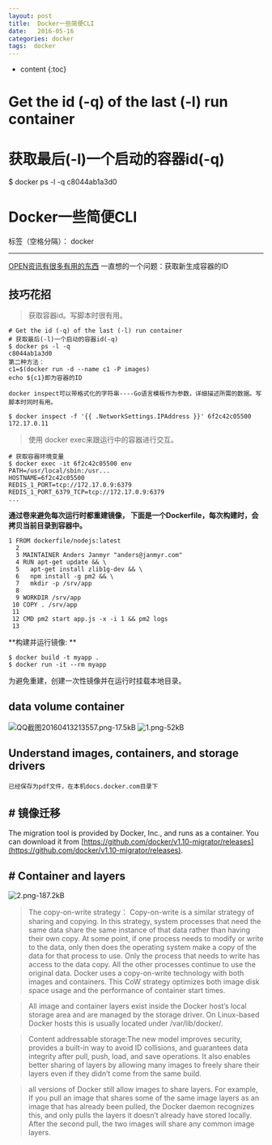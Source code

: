 ```yaml
---
layout: post
title:  Docker一些简便CLI
date:   2016-05-16
categories: docker
tags:  docker
---
```


* content
{:toc}

# Get the id (-q) of the last (-l) run container
# 获取最后(-l)一个启动的容器id(-q)
$ docker ps -l -q
c8044ab1a3d0





# Docker一些简便CLI

标签（空格分隔）： docker

---
[OPEN资讯有很多有用的东西](http://www.open-open.com/news/view/16e39b5)
一直想的一个问题：获取新生成容器的ID
## 技巧花招
>获取容器id。写脚本时很有用。 
```
# Get the id (-q) of the last (-l) run container
# 获取最后(-l)一个启动的容器id(-q)
$ docker ps -l -q
c8044ab1a3d0
第二种方法：
c1=$(docker run -d --name c1 -P images)
echo ${c1}即为容器的ID
```
`docker inspect可以带格式化的字符串----Go语言模板作为参数，详细描述所需的数据。写脚本时同时有用。 `
```
$ docker inspect -f '{{ .NetworkSettings.IPAddress }}' 6f2c42c05500
172.17.0.11
```
>使用 docker exec来跟运行中的容器进行交互。 
```
# 获取容器环境变量
$ docker exec -it 6f2c42c05500 env
PATH=/usr/local/sbin:/usr...
HOSTNAME=6f2c42c05500
REDIS_1_PORT=tcp://172.17.0.9:6379
REDIS_1_PORT_6379_TCP=tcp://172.17.0.9:6379
...
```
**通过卷来避免每次运行时都重建镜像， 下面是一个Dockerfile，每次构建时，会拷贝当前目录到容器中。**
```
1 FROM dockerfile/nodejs:latest
  2
  3 MAINTAINER Anders Janmyr "anders@janmyr.com"
  4 RUN apt-get update && \
  5   apt-get install zlib1g-dev && \
  6   npm install -g pm2 && \
  7   mkdir -p /srv/app
  8
  9 WORKDIR /srv/app
 10 COPY . /srv/app
 11
 12 CMD pm2 start app.js -x -i 1 && pm2 logs
 13
```
**构建并运行镜像: **
```
$ docker build -t myapp .
$ docker run -it --rm myapp
```
为避免重建，创建一次性镜像并在运行时挂载本地目录。

## data volume container
![QQ截图20160413213557.png-17.5kB][1]
![1.png-52kB][2]

## Understand images, containers, and storage drivers
    已经保存为pdf文件，在本机docs.docker.com目录下
## # 镜像迁移
The migration tool is provided by Docker, Inc., and runs as a container. You can download it from [https://github.com/docker/v1.10-migrator/releases](https://github.com/docker/v1.10-migrator/releases).

## # Container and layers
![2.png-187.2kB][3]
>The copy-on-write strategy：
Copy-on-write is a similar strategy of sharing and copying. In this strategy, system processes that need the same data share the same instance of that data rather than having their own copy. At some point, if one process needs to modify or write to the data, only then does the operating system make a copy of the data for that process to use. Only the process that needs to write has access to the data copy. All the other processes continue to use the original data.
Docker uses a copy-on-write technology with both images and containers. This CoW strategy optimizes both image disk space usage and the performance of container start times.


>All image and container layers exist inside the Docker host’s local storage area and are managed by the storage driver. On Linux-based Docker hosts this is usually located under /var/lib/docker/.



>Content addressable storage:The new model improves security, provides a built-in way to avoid ID collisions, and guarantees data integrity after pull, push, load, and save operations. It also enables better sharing of layers by allowing many images to freely share their layers even if they didn’t come from the same build.



>all versions of Docker still allow images to share layers. For example, If you pull an image that shares some of the same image layers as an image that has already been pulled, the Docker daemon recognizes this, and only pulls the layers it doesn’t already have stored locally. After the second pull, the two images will share any common image layers.




  [1]: http://static.zybuluo.com/maorongrong/le79we8vrurfx25dvwspsx8m/QQ%E6%88%AA%E5%9B%BE20160413213557.png
  [2]: http://static.zybuluo.com/maorongrong/gucmqi309ha8ezedf1n31sh5/1.png
  [3]: http://static.zybuluo.com/maorongrong/escq7ntrpxnhy25qhdf0j5hp/2.png